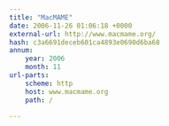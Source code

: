 ```yaml
---
title: "MacMAME"
date: 2006-11-26 01:06:18 +0000
external-url: http://www.macmame.org/
hash: c3a6691deceb601ca4893e0690d6ba68
annum:
    year: 2006
    month: 11
url-parts:
    scheme: http
    host: www.macmame.org
    path: /

---
```



